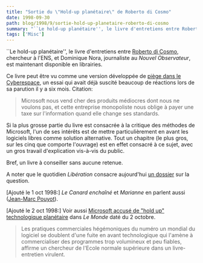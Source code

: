 ```yaml
---
title: "Sortie du \"Hold-up planétaire\" de Roberto di Cosmo"
date: 1998-09-30
path: blog/1998/9/sortie-hold-up-planetaire-roberto-di-cosmo
summary: "``Le hold-up planétaire'', le livre d'entretiens entre Roberto di Cosmo, chercheur à l'ENS, et Dominique Nora, journaliste au Nouvel Observateur, est maintenant disponible en librairies."
tags: ['Misc']
---
```


<P>
``Le hold-up planétaire'', le livre d'entretiens entre <A HREF="http://www.dmi.ens.fr/~dicosmo/">Roberto di Cosmo</A>, chercheur
à l'ENS, et Dominique Nora, journaliste au <EM>Nouvel Observateur</EM>,
est maintenant disponible en librairies.
</P>

<P>
Ce livre peut être vu comme une version développée de <A HREF="http://www.mmedium.com/dossiers/piege/">piège dans le
Cyberespace</A>, un essai qui avait déjà suscité beaucoup de réactions
lors de sa parution il y a six mois.
Citation:
</P>

<BLOCKQUOTE>
Microsoft nous vend cher des produits médiocres dont nous ne voulons
pas, et cette entreprise monopoliste nous oblige à payer une taxe sur
l'information quand elle change ses standards.
</BLOCKQUOTE>
<P>
Si la plus grosse partie du livre est consacrée à la critique des méthodes
de Microsoft, l'un de ses intérêts est de mettre particulièrement en avant
les logiciels libres comme solution alternative. Tout un chapitre (le
plus gros, sur les cinq que comporte l'ouvrage) est en effet consacré à ce
sujet, avec un gros travail d'explication vis-à-vis du public.
</P>

<P>
Bref, un livre à conseiller sans aucune retenue.
</P>

<P>
A noter que le quotidien <EM>Libération</EM> consacre aujourd'hui
<A HREF="http://www.liberation.fr/quotidien/semaine/980930merv.html">un dossier</A> sur la question.
</P>

<P>
[Ajouté le 1 oct 1998:] <EM>Le Canard enchaîné</EM> et <EM>Marianne</EM>
en parlent aussi (<A HREF="mailto:jmp@scalaire.fr">Jean-Marc Pouyot</A>).
</P>

<P>
[Ajouté le 2 oct 1998:] Voir aussi <A HREF="http://www.lemonde.fr/actu/nvtechno/gates/holdup/index.html">Microsoft
accusé de "hold up" technologique planétaire</A> dans <EM>Le Monde</EM>
daté du 2 octobre.
</P>

<BLOCKQUOTE>
Les pratiques commerciales hégémoniques du numéro un mondial
du logiciel se doublent d'une fuite en avant technologique qui
l'amène à commercialiser des programmes trop volumineux et peu
fiables, affirme un chercheur de l'Ecole normale supérieure dans
un livre-entretien virulent.
</BLOCKQUOTE>


